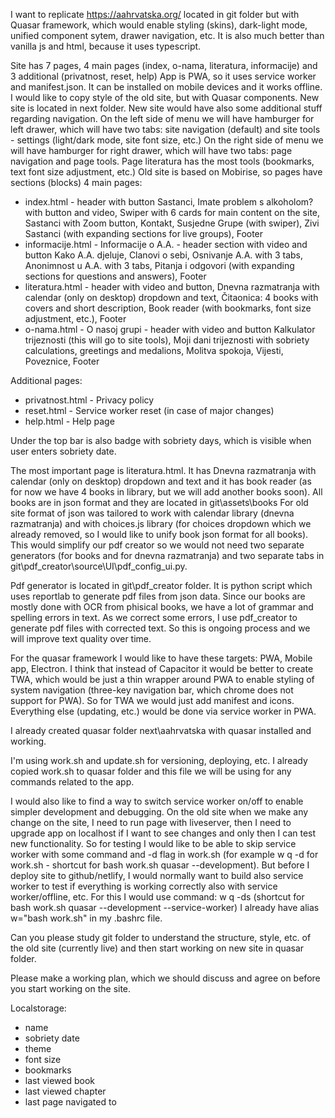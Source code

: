I want to replicate https://aahrvatska.org/ located in git folder but with Quasar framework, which would enable styling (skins), dark-light mode, unified component sytem, drawer navigation, etc. It is also much better than vanilla js and html, because it uses typescript.

Site has 7 pages, 4 main pages (index, o-nama, literatura, informacije) and 3 additional (privatnost, reset, help)
App is PWA, so it uses service worker and manifest.json. It can be installed on mobile devices and it works offline.
I would like to copy style of the old site, but with Quasar components.
New site is located in next folder.
New site would have also some additional stuff regarding navigation.
On the left side of menu we will have hamburger for left drawer, which will have two tabs: site navigation (default) and site tools - settings (light/dark mode, site font size, etc.)
On the right side of menu we will have hamburger for right drawer, which will have two tabs: page navigation and page tools. Page literatura has the most tools (bookmarks, text font size adjustment, etc.)
Old site is based on Mobirise, so pages have sections (blocks)
4 main pages:
- index.html - header with button Sastanci, Imate problem s alkoholom? with button and video, Swiper with 6 cards for main content on the site, Sastanci with Zoom button, Kontakt, Susjedne Grupe (with swiper), Zivi Sastanci (with expanding sections for live groups), Footer 
- informacije.html - Informacije o A.A. - header section with video and button Kako A.A. djeluje, Clanovi o sebi, Osnivanje A.A. with 3 tabs, Anonimnost u A.A. with 3 tabs, Pitanja i odgovori (with expanding sections for questions and answers), Footer 
- literatura.html - header with video and button, Dnevna razmatranja with calendar (only on desktop) dropdown and text, Čitaonica: 4 books with covers and short description, Book reader (with bookmarks, font size adjustment, etc.), Footer 
- o-nama.html - O nasoj grupi - header with video and button Kalkulator trijeznosti (this will go to site tools), Moji dani trijeznosti with sobriety calculations, greetings and medalions, Molitva spokoja, Vijesti, Poveznice, Footer 

Additional pages:
- privatnost.html - Privacy policy
- reset.html - Service worker reset (in case of major changes)
- help.html - Help page

Under the top bar is also badge with sobriety days, which is visible when user enters sobriety date.

The most important page is literatura.html. It has Dnevna razmatranja with calendar (only on desktop) dropdown and text and it has book reader (as for now we have 4 books in library, but we will add another books soon).
All books are in json format and they are located in git\assets\books
For old site format of json was tailored to work with calendar library (dnevna razmatranja) and with choices.js library (for choices dropdown which we already removed, so I would like to unify book json format for all books).
This would simplify our pdf creator so we would not need two separate generators (for books and for dnevna razmatranja) and two separate tabs in git\pdf_creator\source\UI\pdf_config_ui.py.

Pdf generator is located in git\pdf_creator folder. It is python script which uses reportlab to generate pdf files from json data. Since our books are mostly done with OCR from phisical books, we have a lot of grammar and spelling errors in text. As we correct some errors, I use pdf_creator to generate pdf files with corrected text. So this is ongoing process and we will improve text quality over time.

For the quasar framework I would like to have these targets: PWA, Mobile app, Electron. I think that instead of Capacitor it would be better to create TWA, which would be just a thin wrapper around PWA to enable styling of system navigation (three-key navigation bar, which chrome does not support for PWA). So for TWA we would just add manifest and icons. Everything else (updating, etc.) would be done via service worker in PWA.

I already created quasar folder next\aahrvatska with quasar installed and working.

I'm using work.sh and update.sh for versioning, deploying, etc. I already copied work.sh to quasar folder and this file we will be using for any commands related to the app.

I would also like to find a way to switch service worker on/off to enable simpler development and debugging. On the old site when we make any change on the site, I need to run page with liveserver, then I need to upgrade app on localhost if I want to see changes and only then I can test new functionality. So for testing I would like to be able to skip service worker with some command and -d flag in work.sh (for example w q -d for work.sh - shortcut for bash work.sh quasar --development). But before I deploy site to github/netlify, I would normally want to build also service worker to test if everything is working correctly also with service worker/offline, etc.
For this I would use command: w q -ds (shortcut for bash work.sh quasar --development --service-worker)
I already have alias w="bash work.sh" in my .bashrc file.

Can you please study git folder to understand the structure, style, etc. of the old site (currently live) and then start working on new site in quasar folder.

Please make a working plan, which we should discuss and agree on before you start working on the site.

Localstorage:
- name
- sobriety date
- theme
- font size
- bookmarks
- last viewed book
- last viewed chapter
- last page navigated to


